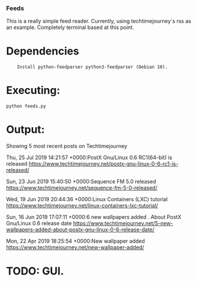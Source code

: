 ### Feeds

This is a really simple feed reader. Currently, using techtimejourney´s rss as an example. Completely terminal based at this point.

# Dependencies

        Install python-feedparser python3-feedparser (Debian 10).


# Executing: 

    python feeds.py
    
    
# Output:    

Showing 5 most recent posts on Techtimejourney

Thu, 25 Jul 2019 14:21:57 +0000:PostX Gnu/Linux 0.6 RC1(64-bit) is released
https://www.techtimejourney.net/postx-gnu-linux-0-6-rc1-is-released/

Sun, 23 Jun 2019 15:40:50 +0000:Sequence FM 5.0 released
https://www.techtimejourney.net/sequence-fm-5-0-released/

Wed, 19 Jun 2019 20:44:36 +0000:Linux Containers (LXC) tutorial
https://www.techtimejourney.net/linux-containers-lxc-tutorial/

Sun, 16 Jun 2019 17:07:11 +0000:6 new wallpapers added . About PostX Gnu/Linux 0.6 release date
https://www.techtimejourney.net/5-new-wallpapers-added-about-postx-gnu-linux-0-6-release-date/

Mon, 22 Apr 2019 18:25:54 +0000:New wallpaper added
https://www.techtimejourney.net/new-wallpaper-added/


# TODO: GUI.
